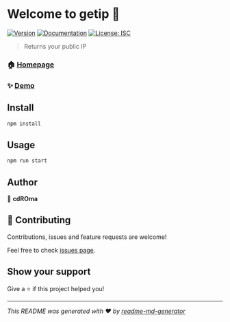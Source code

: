 # Welcome to getip 👋
[![Version](https://img.shields.io/npm/v/getip.svg)](https://www.npmjs.com/package/getip)
[![Documentation](https://img.shields.io/badge/documentation-yes-brightgreen.svg)](https://github.com/gthrm/getip)
[![License: ISC](https://img.shields.io/badge/License-ISC-yellow.svg)](#)

> Returns your public IP

### 🏠 [Homepage](https://github.com/gthrm/getip)

### ✨ [Demo](https://github.com/gthrm/getip)

## Install

```sh
npm install
```

## Usage

```sh
npm run start
```

## Author

👤 **cdROma**


## 🤝 Contributing

Contributions, issues and feature requests are welcome!

Feel free to check [issues page](https://github.com/gthrm/getip/issues). 

## Show your support

Give a ⭐️ if this project helped you!


***
_This README was generated with ❤️ by [readme-md-generator](https://github.com/kefranabg/readme-md-generator)_